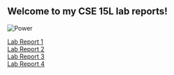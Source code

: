 ## Welcome to my CSE 15L lab reports!

![Power](https://upload.wikimedia.org/wikipedia/en/c/c2/Power_%28Chainsaw_Man%29.png)

[Lab Report 1](https://luoluobuli.github.io/cse15l-lab-reports/Lab1/LabReport1)
<br>[Lab Report 2](https://luoluobuli.github.io/cse15l-lab-reports/Lab3/LabReport2)
<br>[Lab Report 3](https://luoluobuli.github.io/cse15l-lab-reports/Lab5/LabReport3)
<br>[Lab Report 4](https://luoluobuli.github.io/cse15l-lab-reports/Lab7/LabReport4)
